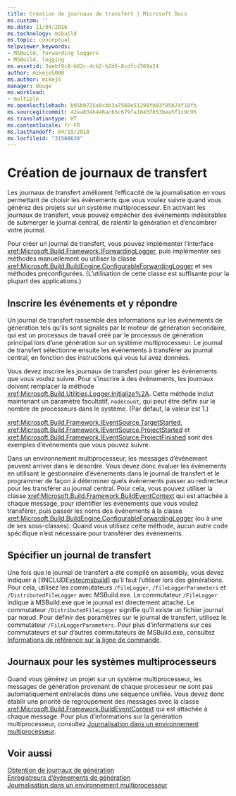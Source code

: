 ```yaml
---
title: Création de journaux de transfert | Microsoft Docs
ms.custom: ''
ms.date: 11/04/2016
ms.technology: msbuild
ms.topic: conceptual
helpviewer_keywords:
- MSBuild, forwarding loggers
- MSBuild, logging
ms.assetid: 3aebf9c8-b62c-4cb2-b2d6-8cdfcd369a24
author: mikejo5000
ms.author: mikejo
manager: douge
ms.workload:
- multiple
ms.openlocfilehash: b95b0725e0cbb3a7568e51298fb83f05b74f18fb
ms.sourcegitcommit: 42ea834b446ac65c679fa1043f853bea5f1c9c95
ms.translationtype: HT
ms.contentlocale: fr-FR
ms.lasthandoff: 04/19/2018
ms.locfileid: "31568638"
---
```

# <a name="creating-forwarding-loggers"></a>Création de journaux de transfert
Les journaux de transfert améliorent l’efficacité de la journalisation en vous permettant de choisir les événements que vous voulez suivre quand vous générez des projets sur un système multiprocesseur. En activant les journaux de transfert, vous pouvez empêcher des événements indésirables de submerger le journal central, de ralentir la génération et d’encombrer votre journal.  
  
 Pour créer un journal de transfert, vous pouvez implémenter l’interface <xref:Microsoft.Build.Framework.IForwardingLogger>, puis implémenter ses méthodes manuellement ou utiliser la classe <xref:Microsoft.Build.BuildEngine.ConfigurableForwardingLogger> et ses méthodes préconfigurées. (L’utilisation de cette classe est suffisante pour la plupart des applications.)  
  
## <a name="register-events-and-respond-to-them"></a>Inscrire les événements et y répondre  
 Un journal de transfert rassemble des informations sur les événements de génération tels qu’ils sont signalés par le moteur de génération secondaire, qui est un processus de travail créé par le processus de génération principal lors d’une génération sur un système multiprocesseur. Le journal de transfert sélectionne ensuite les événements à transférer au journal central, en fonction des instructions qui vous lui avez données.  
  
 Vous devez inscrire les journaux de transfert pour gérer les événements que vous voulez suivre. Pour s’inscrire à des événements, les journaux doivent remplacer la méthode <xref:Microsoft.Build.Utilities.Logger.Initialize%2A>. Cette méthode inclut maintenant un paramètre facultatif, `nodecount`, qui peut être défini sur le nombre de processeurs dans le système. (Par défaut, la valeur est 1.)  
  
 <xref:Microsoft.Build.Framework.IEventSource.TargetStarted>, <xref:Microsoft.Build.Framework.IEventSource.ProjectStarted> et <xref:Microsoft.Build.Framework.IEventSource.ProjectFinished> sont des exemples d’événements que vous pouvez suivre.  
  
 Dans un environnement multiprocesseur, les messages d’événement peuvent arriver dans le désordre. Vous devez donc évaluer les événements en utilisant le gestionnaire d’événements dans le journal de transfert et le programmer de façon à déterminer quels événements passer au redirecteur pour les transférer au journal central. Pour cela, vous pouvez utiliser la classe <xref:Microsoft.Build.Framework.BuildEventContext> qui est attachée à chaque message, pour identifier les événements que vous voulez transférer, puis passer les noms des événements à la classe <xref:Microsoft.Build.BuildEngine.ConfigurableForwardingLogger> (ou à une de ses sous-classes). Quand vous utilisez cette méthode, aucun autre code spécifique n’est nécessaire pour transférer des événements.  
  
## <a name="specify-a-forwarding-logger"></a>Spécifier un journal de transfert  
 Une fois que le journal de transfert a été compilé en assembly, vous devez indiquer à [!INCLUDE[vstecmsbuild](../extensibility/internals/includes/vstecmsbuild_md.md)] qu’il faut l’utiliser lors des générations. Pour cela, utilisez les commutateurs `/FileLogger`, `/FileLoggerParameters` et `/DistributedFileLogger` avec MSBuild.exe. Le commutateur `/FileLogger` indique à MSBuild.exe que le journal est directement attaché. Le commutateur `/DistributedFileLogger` signifie qu’il existe un fichier journal par nœud. Pour définir des paramètres sur le journal de transfert, utilisez le commutateur `/FileLoggerParameters`. Pour plus d’informations sur ces commutateurs et sur d’autres commutateurs de MSBuild.exe, consultez [Informations de référence sur la ligne de commande](../msbuild/msbuild-command-line-reference.md).  
  
## <a name="multi-processor-aware-loggers"></a>Journaux pour les systèmes multiprocesseurs  
 Quand vous générez un projet sur un système multiprocesseur, les messages de génération provenant de chaque processeur ne sont pas automatiquement entrelacés dans une séquence unifiée. Vous devez donc établir une priorité de regroupement des messages avec la classe <xref:Microsoft.Build.Framework.BuildEventContext> qui est attachée à chaque message. Pour plus d’informations sur la génération multiprocesseur, consultez [Journalisation dans un environnement multiprocesseur](../msbuild/logging-in-a-multi-processor-environment.md).  
  
## <a name="see-also"></a>Voir aussi  
 [Obtention de journaux de génération](../msbuild/obtaining-build-logs-with-msbuild.md)   
 [Enregistreurs d’événements de génération](../msbuild/build-loggers.md)   
 [Journalisation dans un environnement multiprocesseur](../msbuild/logging-in-a-multi-processor-environment.md)